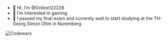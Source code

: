 - 👋 Hi, I’m @Online122228
- 👀 I’m interested in gaming
- 🌱 I passed my final exam and currently wait to start studying at the TH-Georg Simon Ohm in Nuremberg
<!---
Online122228/Online122228 is a ✨ special ✨ repository because its `README.md` (this file) appears on your GitHub profile.
You can click the Preview link to take a look at your changes.
--->
![Codewars](https://www.codewars.com/users/Online122228/badges/large)
